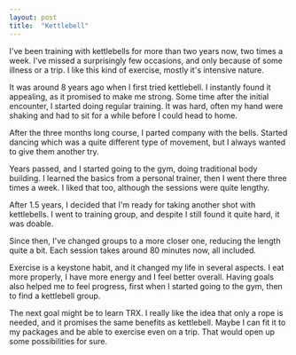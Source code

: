 ```yaml
---
layout: post
title:  "Kettlebell"
---
```


I've been training with kettlebells for more than two years now, two times a week. I've missed a
surprisingly few occasions, and only because of some illness or a trip. I like this kind of exercise,
mostly it's intensive nature.

It was around 8 years ago when I first tried kettlebell. I instantly found it appealing,
as it promised to make me strong. Some time after the initial encounter, I started
doing regular training. It was hard, often my hand were shaking and had to sit for a while before I
could head to home.

After the three months long course, I parted company with the bells. Started dancing which was
a quite different type of movement, but I always wanted to give them another try.

Years passed, and I started going to the gym, doing traditional body building. I learned the basics from
a personal trainer, then I went there three times a week. I liked that too, although the sessions
were quite lengthy.

After 1.5 years, I decided that I'm ready for taking another shot with kettlebells. I went to training
group, and despite I still found it quite hard, it was doable.

Since then, I've changed groups to a more closer one, reducing the length quite a bit. Each session takes
around 80 minutes now, all included. 

Exercise is a keystone habit, and it changed my life in several aspects. I eat more properly, I have
more energy and I feel better overall. Having goals also helped me to feel progress, first when I
started going to the gym, then to find a kettlebell group.

The next goal might be to learn TRX. I really like the idea that only a rope is needed, and it
promises the same benefits as kettlebell. Maybe I can fit it to my packages and be able to exercise
even on a trip. That would open up some possibilities for sure.
